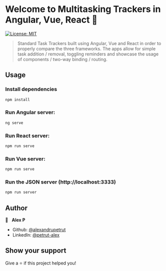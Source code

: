 <h1 style="align="center">Welcome to Multitasking Trackers in Angular, Vue, React 👋</h1>
<p>
  <a href="#" target="_blank">
    <img alt="License: MIT" src="https://img.shields.io/badge/License-MIT-yellow.svg" />
  </a>
</p>

> Standard Task Trackers built using Angular, Vue and React in order to properly compare the three frameworks.
> The apps allow for simple task addition / removal, toggling reminders and showcase the usage of components / two-way binding / routing.

## Usage

### Install dependencies

```sh
npm install
```

### Run Angular server:

```sh
ng serve
```

### Run React server:

```sh
npm run serve
```

### Run Vue server:

```sh
npm run serve
```

### Run the JSON server (http://localhost:3333)

```sh
npm run server
```

## Author

👤 &nbsp; **Alex P**

* Github: [@alexandrupetrut](https://github.com/alexandrupetrut)
* LinkedIn: [@petrut-alex](https://linkedin.com/in/petrut-alex)

## Show your support

Give a ⭐️ if this project helped you!